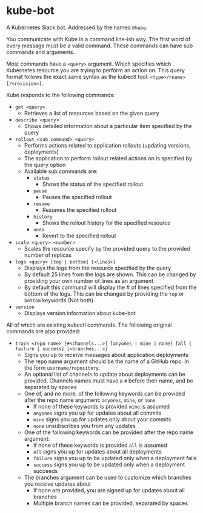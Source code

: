 # kube-bot
A Kubernetes Slack bot. Addressed by the named `@kube`.  

You communicate with Kube in a command line-ish way. The first word of every 
message must be a valid command. These commands can have sub commands and 
arguments.  

Most commands have a `<query>` argument. Which specifies which Kubernetes 
resource you are trying to perform an action on. This query format follows the 
exact same syntax as the kubectl tool: `<type>/<name>[/<revision>]`.

Kube responds to the following commands:

- `get <query>`
    - Retrieves a list of resources based on the given query
- `describe <query`>
    - Shows detailed information about a particular item specified by the query
- `rollout <sub command> <query>`
    - Performs actions related to application rollouts (updating versions, 
      deployments)
    - The application to perform rollout related actions on is specified by the 
      query option
    - Available sub commands are:
        - `status`
            - Shows the status of the specified rollout
        - `pause`
            - Pauses the specified rollout
        - `resume`
            - Resumes the specified rollout
        - `history`
            - Shows the rollout history for the specified resource
        - `undo`
            - Revert to the specified rollout
- `scale <query> <number>`
    - Scales the resource specify by the provided query to the provided number 
      of replicas
- `logs <query> [top | bottom] [<lines>]`
    - Displays the logs from the resource specified by the query
    - By default 25 lines from the logs are shown. This can be changed by 
      providing your own number of lines as an argument
    - By default this command will display the # of lines specified from the 
      bottom of the logs. This can be changed by providing the `top` or `bottom` 
      keywords (Not both)
- `version`
    - Displays version information about kube-bot

All of which are existing kubectl commands. The following original commands 
are also provided:

- `track <repo name> [#<channels...>] [anyones | mine | none] [all | failure | success] [<branches...>]`
    - Signs you up to receive messages about application deployments
    - The repo name argument should be the name of a GitHub repo. In the form 
      `username/repository`.
    - An optional list of channels to update about deployments can be provided. 
      Channels names must have a `#` before their name, and be separated by 
      spaces
    - One of, and no more, of the following keywords can be provided after the 
      repo name argument: `anyones`, `mine`, or `none`
        - If none of these keywords is provided `mine` is assumed
        - `anyones` signs you up for updates about all commits
        - `mine` signs you up for updates only about your commits
        - `none` unsubscribes you from any updates
    - One of the following keywords can be provided after the repo name
      argument:
        - If none of these keywords is provided `all` is assumed
        - `all` signs you up for updates about all deployments
        - `failure` signs you up to be updated only when a deployment fails
        - `success` signs you up to be updated only when a deployment succeeds 
    - The branches argument can be used to customize which branches you receive 
      updates about
        - If none are provided, you are signed up for updates about all branches 
        - Multiple branch names can be provided, separated by spaces
